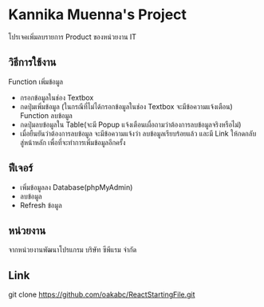 # Kannika Muenna's Project
โปรเจคเพิ่มลบรายการ Product ของหน่วยงาน IT

## วิธีการใช้งาน
Function เพิ่มข้อมูล
- กรอกข้อมูลในช่อง Textbox 
- กดปุ่มเพิ่มข้อมูล (ในกรณีที่ไม่ได้กรอกข้อมูลในช่อง Textbox จะมีข้อความแจ้งเตือน)
Function ลบข้อมูล
- กดปุ่มลบข้อมูลใน Table(จะมี Popup แจ้งเตือนเผื่อถามว่าต้องการลบข้อมูลจริงหรือไม่)
- เมื่อยืนยันว่าต้องการลบข้อมูล จะมีข้อความแจ้งว่า ลบข้อมูลเรียบร้อยแล้ว และมี Link ให้กดกลับสู่หน้าหลัก เพื่อที่จะทำการเพิ่มข้อมูลอีกครั้ง

## ฟีเจอร์
- เพิ่มข้อมูลลง Database(phpMyAdmin)
- ลบข้อมูล
- Refresh ข้อมูล

## หน่วยงาน
จากหน่วยงานพัฒนาโปรแกรม บริษัท ซีพีแรม จำกัด

## Link
   git clone https://github.com/oakabc/ReactStartingFile.git


